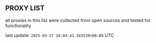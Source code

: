 ## PROXY LIST

all proxies in this list were collected from open sources and tested for functionality

last update: `2025-03-27 16:04:41.343539+00:00` UTC